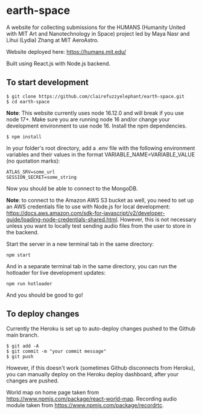 # earth-space

A website for collecting submissions for the HUMANS (Humanity United with MIT Art and Nanotechnology in Space) project led by Maya Nasr and Lihui (Lydia) Zhang at MIT AeroAstro.

Website deployed here: https://humans.mit.edu/

Built using React.js with Node.js backend.

## To start development

```
$ git clone https://github.com/clairefuzzyelephant/earth-space.git
$ cd earth-space
```
**Note**: This website currently uses node 16.12.0 and will break if you use node 17+.
Make sure you are running node 16 and/or change your development environment to use node 16.
Install the npm dependencies.
```
$ npm install
```

In your folder's root directory, add a .env file with the following environment variables and their values in the format VARIABLE_NAME=VARIABLE_VALUE (no quotation marks):
```
ATLAS_SRV=some_url
SESSION_SECRET=some_string
```
Now you should be able to connect to the MongoDB. 

**Note**: to connect to the Amazon AWS S3 bucket as well, you need to set up an AWS credentials file to use with Node.js for local development: https://docs.aws.amazon.com/sdk-for-javascript/v2/developer-guide/loading-node-credentials-shared.html. However, this is not necessary unless you want to locally test sending audio files from the user to store in the backend. 

Start the server in a new terminal tab in the same directory:
```
npm start
```
And in a separate terminal tab in the same directory, you can run the hotloader for live development updates:
```
npm run hotloader
```
And you should be good to go! 

## To deploy changes

Currently the Heroku is set up to auto-deploy changes pushed to the Github main branch. 
```
$ git add -A
$ git commit -m "your commit message"
$ git push
```
However, if this doesn't work (sometimes Github disconnects from Heroku), you can manually deploy on the Heroku deploy dashboard, after your changes are pushed.



World map on home page taken from https://www.npmjs.com/package/react-world-map.
Recording audio module taken from https://www.npmjs.com/package/recordrtc.

